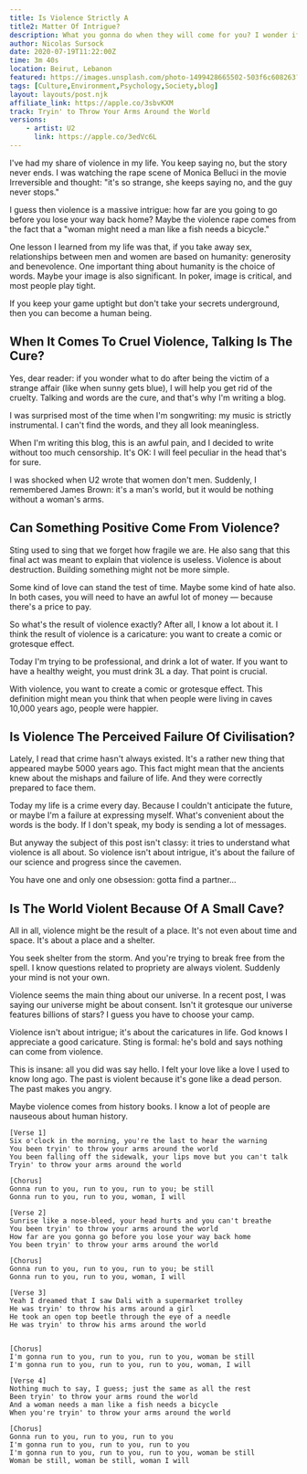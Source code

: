 ```yaml
---
title: Is Violence Strictly A
title2: Matter Of Intrigue?
description: What you gonna do when they will come for you? I wonder if violence isn't a riddle as if you're wondering how bad can this get and how far can this go.
author: Nicolas Sursock
date: 2020-07-19T11:22:00Z
time: 3m 40s
location: Beirut, Lebanon
featured: https://images.unsplash.com/photo-1499428665502-503f6c608263?ixlib=rb-1.2.1&ixid=MnwxMjA3fDB8MHxwaG90by1wYWdlfHx8fGVufDB8fHx8&auto=format&fit=crop&w=1080&q=80
tags: [Culture,Environment,Psychology,Society,blog]
layout: layouts/post.njk
affiliate_link: https://apple.co/3sbvKXM
track: Tryin' to Throw Your Arms Around the World
versions:
    - artist: U2
      link: https://apple.co/3edVc6L
---
```


I've had my share of violence in my life. You keep saying no, but the story never ends. I was watching the rape scene of Monica Belluci in the movie Irreversible and thought: "it's so strange, she keeps saying no, and the guy never stops."

I guess then violence is a massive intrigue: how far are you going to go before you lose your way back home? Maybe the violence rape comes from the fact that a "woman might need a man like a fish needs a bicycle."

One lesson I learned from my life was that, if you take away sex, relationships between men and women are based on humanity: generosity and benevolence. One important thing about humanity is the choice of words. Maybe your image is also significant. In poker, image is critical, and most people play tight.

If you keep your game uptight but don't take your secrets underground, then you can become a human being.

## When It Comes To Cruel Violence, Talking Is The Cure?

Yes, dear reader: if you wonder what to do after being the victim of a strange affair (like when sunny gets blue), I will help you get rid of the cruelty. Talking and words are the cure, and that's why I'm writing a blog.

I was surprised most of the time when I'm songwriting: my music is strictly instrumental. I can't find the words, and they all look meaningless.

When I'm writing this blog, this is an awful pain, and I decided to write without too much censorship. It's OK: I will feel peculiar in the head that's for sure.

I was shocked when U2 wrote that women don't men. Suddenly, I remembered James Brown: it's a man's world, but it would be nothing without a woman's arms.

## Can Something Positive Come From Violence?

Sting used to sing that we forget how fragile we are. He also sang that this final act was meant to explain that violence is useless. Violence is about destruction. Building something might not be more simple.

Some kind of love can stand the test of time. Maybe some kind of hate also. In both cases, you will need to have an awful lot of money — because there's a price to pay.

So what's the result of violence exactly? After all, I know a lot about it. I think the result of violence is a caricature: you want to create a comic or grotesque effect.

Today I'm trying to be professional, and drink a lot of water. If you want to have a healthy weight, you must drink 3L a day. That point is crucial.

With violence, you want to create a comic or grotesque effect. This definition might mean you think that when people were living in caves 10,000 years ago, people were happier.

## Is Violence The Perceived Failure Of Civilisation?

Lately, I read that crime hasn't always existed. It's a rather new thing that appeared maybe 5000 years ago. This fact might mean that the ancients knew about the mishaps and failure of life. And they were correctly prepared to face them.

Today my life is a crime every day. Because I couldn't anticipate the future, or maybe I'm a failure at expressing myself. What's convenient about the words is the body. If I don't speak, my body is sending a lot of messages.

But anyway the subject of this post isn't classy: it tries to understand what violence is all about. So violence isn't about intrigue, it's about the failure of our science and progress since the cavemen.

You have one and only one obsession: gotta find a partner...

## Is The World Violent Because Of A Small Cave?

All in all, violence might be the result of a place. It's not even about time and space. It's about a place and a shelter.

You seek shelter from the storm. And you're trying to break free from the spell. I know questions related to propriety are always violent. Suddenly your mind is not your own.

Violence seems the main thing about our universe. In a recent post, I was saying our universe might be about consent. Isn't it grotesque our universe features billions of stars? I guess you have to choose your camp.

Violence isn't about intrigue; it's about the caricatures in life. God knows I appreciate a good caricature. Sting is formal: he's bold and says nothing can come from violence.

This is insane: all you did was say hello. I felt your love like a love I used to know long ago. The past is violent because it's gone like a dead person. The past makes you angry.

Maybe violence comes from history books. I know a lot of people are nauseous about human history.

```
[Verse 1]
Six o'clock in the morning, you're the last to hear the warning
You been tryin' to throw your arms around the world
You been falling off the sidewalk, your lips move but you can't talk
Tryin' to throw your arms around the world

[Chorus]
Gonna run to you, run to you, run to you; be still
Gonna run to you, run to you, woman, I will

[Verse 2]
Sunrise like a nose-bleed, your head hurts and you can't breathe
You been tryin' to throw your arms around the world
How far are you gonna go before you lose your way back home
You been tryin' to throw your arms around the world

[Chorus]
Gonna run to you, run to you, run to you; be still
Gonna run to you, run to you, woman, I will

[Verse 3]
Yeah I dreamed that I saw Dali with a supermarket trolley
He was tryin' to throw his arms around a girl
He took an open top beetle through the eye of a needle
He was tryin' to throw his arms around the world


[Chorus]
I'm gonna run to you, run to you, run to you, woman be still
I'm gonna run to you, run to you, run to you, woman, I will

[Verse 4]
Nothing much to say, I guess; just the same as all the rest
Been tryin' to throw your arms round the world
And a woman needs a man like a fish needs a bicycle
When you're tryin' to throw your arms around the world

[Chorus]
Gonna run to you, run to you, run to you
I'm gonna run to you, run to you, run to you
I'm gonna run to you, run to you, run to you, woman be still
Woman be still, woman be still, woman I will
```
